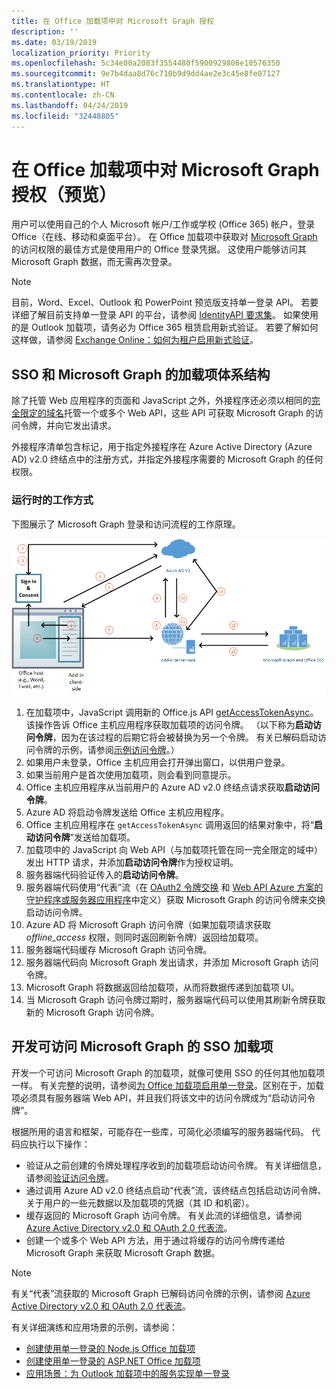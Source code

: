 ```yaml
---
title: 在 Office 加载项中对 Microsoft Graph 授权
description: ''
ms.date: 03/19/2019
localization_priority: Priority
ms.openlocfilehash: 5c34e00a2083f3554480f5900929806e10576350
ms.sourcegitcommit: 9e7b4daa8d76c710b9d9dd4ae2e3c45e8fe07127
ms.translationtype: HT
ms.contentlocale: zh-CN
ms.lasthandoff: 04/24/2019
ms.locfileid: "32448805"
---
```

# <a name="authorize-to-microsoft-graph-in-your-office-add-in-preview"></a>在 Office 加载项中对 Microsoft Graph 授权（预览）

用户可以使用自己的个人 Microsoft 帐户/工作或学校 (Office 365) 帐户，登录 Office（在线、移动和桌面平台）。 在 Office 加载项中获取对 [Microsoft Graph](https://developer.microsoft.com/graph/docs) 的访问权限的最佳方式是使用用户的 Office 登录凭据。 这使用户能够访问其 Microsoft Graph 数据，而无需再次登录。 

> [!NOTE]
> 目前，Word、Excel、Outlook 和 PowerPoint 预览版支持单一登录 API。 若要详细了解目前支持单一登录 API 的平台，请参阅 [IdentityAPI 要求集](/office/dev/add-ins/reference/requirement-sets/identity-api-requirement-sets)。 如果使用的是 Outlook 加载项，请务必为 Office 365 租赁启用新式验证。 若要了解如何这样做，请参阅 [Exchange Online：如何为租户启用新式验证](https://social.technet.microsoft.com/wiki/contents/articles/32711.exchange-online-how-to-enable-your-tenant-for-modern-authentication.aspx)。

## <a name="add-in-architecture-for-sso-and-microsoft-graph"></a>SSO 和 Microsoft Graph 的加载项体系结构

除了托管 Web 应用程序的页面和 JavaScript 之外，外接程序还必须以相同的[完全限定的域名](/windows/desktop/DNS/f-gly#_dns_fully_qualified_domain_name_fqdn__gly)托管一个或多个 Web API，这些 API 可获取 Microsoft Graph 的访问令牌，并向它发出请求。

外接程序清单包含标记，用于指定外接程序在 Azure Active Directory (Azure AD) v2.0 终结点中的注册方式，并指定外接程序需要的 Microsoft Graph 的任何权限。

### <a name="how-it-works-at-runtime"></a>运行时的工作方式

下图展示了 Microsoft Graph 登录和访问流程的工作原理。

![显示 SSO 流程的关系图](../images/sso-access-to-microsoft-graph.png)

1. 在加载项中，JavaScript 调用新的 Office.js API [getAccessTokenAsync](/office/dev/add-ins/develop/sso-in-office-add-ins#sso-api-reference)。 该操作告诉 Office 主机应用程序获取加载项的访问令牌。 （以下称为**启动访问令牌**，因为在该过程的后期它将会被替换为另一个令牌。 有关已解码启动访问令牌的示例，请参阅[示例访问令牌](sso-in-office-add-ins.md#example-access-token)。）
1. 如果用户未登录，Office 主机应用会打开弹出窗口，以供用户登录。
1. 如果当前用户是首次使用加载项，则会看到同意提示。
1. Office 主机应用程序从当前用户的 Azure AD v2.0 终结点请求获取**启动访问令牌**。
1. Azure AD 将启动令牌发送给 Office 主机应用程序。
1. Office 主机应用程序在 `getAccessTokenAsync` 调用返回的结果对象中，将“**启动访问令牌**”发送给加载项。
1. 加载项中的 JavaScript 向 Web API（与加载项托管在同一完全限定的域中）发出 HTTP 请求，并添加**启动访问令牌**作为授权证明。  
1. 服务器端代码验证传入的**启动访问令牌**。
1. 服务器端代码使用“代表”流（在 [OAuth2 令牌交换](https://tools.ietf.org/html/draft-ietf-oauth-token-exchange-02) 和 [Web API Azure 方案的守护程序或服务器应用程序](/azure/active-directory/develop/active-directory-authentication-scenarios)中定义）获取 Microsoft Graph 的访问令牌来交换启动访问令牌。
1. Azure AD 将 Microsoft Graph 访问令牌（如果加载项请求获取 *offline_access* 权限，则同时返回刷新令牌）返回给加载项。
1. 服务器端代码缓存 Microsoft Graph 访问令牌。
1. 服务器端代码向 Microsoft Graph 发出请求，并添加 Microsoft Graph 访问令牌。
1. Microsoft Graph 将数据返回给加载项，从而将数据传递到加载项 UI。
1. 当 Microsoft Graph 访问令牌过期时，服务器端代码可以使用其刷新令牌获取新的 Microsoft Graph 访问令牌。

## <a name="develop-an-sso-add-in-that-accesses-microsoft-graph"></a>开发可访问 Microsoft Graph 的 SSO 加载项

开发一个可访问 Microsoft Graph 的加载项，就像可使用 SSO 的任何其他加载项一样。 有关完整的说明，请参阅[为 Office 加载项启用单一登录](/office/dev/add-ins/develop/sso-in-office-add-ins)。区别在于，加载项必须具有服务器端 Web API，并且我们将该文中的访问令牌成为“启动访问令牌”。 

根据所用的语言和框架，可能存在一些库，可简化必须编写的服务器端代码。 代码应执行以下操作：

* 验证从之前创建的令牌处理程序收到的加载项启动访问令牌。 有关详细信息，请参阅[验证访问令牌](sso-in-office-add-ins.md#validate-the-access-token)。 
* 通过调用 Azure AD v2.0 终结点启动“代表”流，该终结点包括启动访问令牌、关于用户的一些元数据以及加载项的凭据（其 ID 和机密）。
* 缓存返回的 Microsoft Graph 访问令牌。 有关此流的详细信息，请参阅 [Azure Active Directory v2.0 和 OAuth 2.0 代表流](/azure/active-directory/develop/active-directory-v2-protocols-oauth-on-behalf-of)。
* 创建一个或多个 Web API 方法，用于通过将缓存的访问令牌传递给 Microsoft Graph 来获取 Microsoft Graph 数据。

> [!NOTE]
> 有关“代表”流获取的 Microsoft Graph 已解码访问令牌的示例，请参阅 [Azure Active Directory v2.0 和 OAuth 2.0 代表流](/azure/active-directory/develop/active-directory-v2-protocols-oauth-on-behalf-of)。

有关详细演练和应用场景的示例，请参阅：

* [创建使用单一登录的 Node.js Office 加载项](create-sso-office-add-ins-nodejs.md)
* [创建使用单一登录的 ASP.NET Office 加载项](create-sso-office-add-ins-aspnet.md)
* [应用场景：为 Outlook 加载项中的服务实现单一登录](/outlook/add-ins/implement-sso-in-outlook-add-in)

